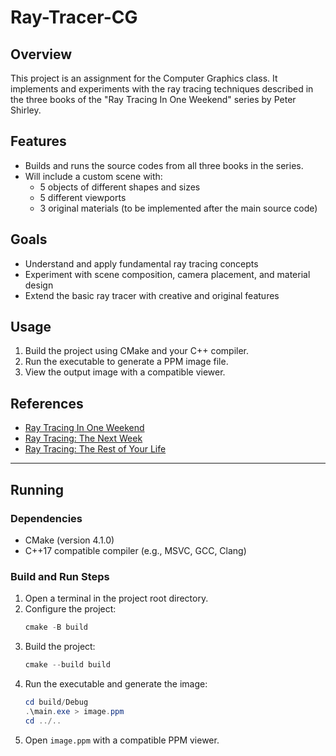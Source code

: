 # Ray-Tracer-CG

## Overview

This project is an assignment for the Computer Graphics class. It implements and experiments with the ray tracing techniques described in the three books of the "Ray Tracing In One Weekend" series by Peter Shirley.

## Features

- Builds and runs the source codes from all three books in the series.
- Will include a custom scene with:
  - 5 objects of different shapes and sizes
  - 5 different viewports
  - 3 original materials (to be implemented after the main source code)

## Goals

- Understand and apply fundamental ray tracing concepts
- Experiment with scene composition, camera placement, and material design
- Extend the basic ray tracer with creative and original features

## Usage

1. Build the project using CMake and your C++ compiler.
2. Run the executable to generate a PPM image file.
3. View the output image with a compatible viewer.

## References

- [Ray Tracing In One Weekend](https://raytracing.github.io/books/RayTracingInOneWeekend.html)
- [Ray Tracing: The Next Week](https://raytracing.github.io/books/RayTracingTheNextWeek.html)
- [Ray Tracing: The Rest of Your Life](https://raytracing.github.io/books/RayTracingTheRestOfYourLife.html)

---


## Running

### Dependencies

- CMake (version 4.1.0)
- C++17 compatible compiler (e.g., MSVC, GCC, Clang)

### Build and Run Steps

1. Open a terminal in the project root directory.
2. Configure the project:
   ```powershell
   cmake -B build
   ```
3. Build the project:
   ```powershell
   cmake --build build
   ```
4. Run the executable and generate the image:
   ```powershell
   cd build/Debug
   .\main.exe > image.ppm
   cd ../..
   ```
5. Open `image.ppm` with a compatible PPM viewer.
